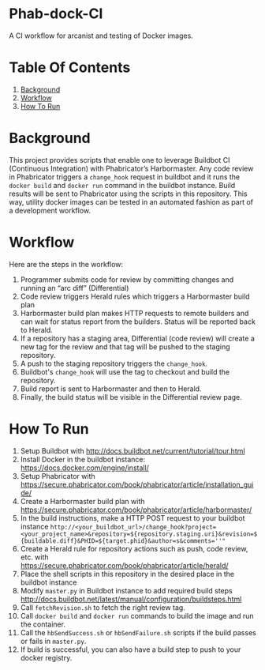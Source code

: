 # Phab-dock-CI
A CI workflow for arcanist and testing of Docker images.

# Table Of Contents
1. [Background](#background)
2. [Workflow](#workflow)
3. [How To Run](#how-to-run)


# Background
This project provides scripts that enable one to leverage Buildbot CI (Continuous Integration) with Phabricator’s Harbormaster. Any code review in Phabricator triggers a `change_hook` request in buildbot and it runs the `docker build` and `docker run` command in the buildbot instance. Build results will be sent to Phabricator using the scripts in this repository. This way, utility docker images can be tested in an automated fashion as part of a development workflow.

# Workflow
Here are the steps in the workflow:

1. Programmer submits code for review by committing changes and running an “arc diff” (Differential)
2. Code review triggers Herald rules which triggers a Harbormaster build plan
3. Harbormaster build plan makes HTTP requests to remote builders and can wait for status report from the builders. Status will be reported back to Herald.
4. If a repository has a staging area, Differential (code review) will create a new tag for the review and that tag will be pushed to the staging repository.
5. A push to the staging repository triggers the `change_hook`.
6. Buildbot's `change_hook` will use the tag to checkout and build the repository.
7. Build report is sent to Harbormaster and then to Herald.
8. Finally, the build status will be visible in the Differential review page.


# How To Run
1. Setup Buildbot with http://docs.buildbot.net/current/tutorial/tour.html
2. Install Docker in the buildbot instance: https://docs.docker.com/engine/install/
3. Setup Phabricator with https://secure.phabricator.com/book/phabricator/article/installation_guide/
4. Create a Harbormaster build plan with https://secure.phabricator.com/book/phabricator/article/harbormaster/
5. In the build instructions, make a HTTP POST request to your buildbot instance
`http://<your_buildbot_url>/change_hook?project=<your_project_name>&repository=${repository.staging.uri}&revision=${buildable.diff}&PHID=${target.phid}&author=s&comments=''"`
6. Create a Herald rule for repository actions such as push, code review, etc. with https://secure.phabricator.com/book/phabricator/article/herald/
7. Place the shell scripts in this repository in the desired place in the buildbot instance
8. Modify `master.py` in Buildbot instance to add required build steps http://docs.buildbot.net/latest/manual/configuration/buildsteps.html
9. Call `fetchRevision.sh` to fetch the right review tag.
10. Call `docker build` and `docker run` commands to build the image and run the container.
11. Call the `hbSendSuccess.sh` or `hbSendFailure.sh` scripts if the build passes or fails in `master.py`.
12. If build is successful, you can also have a build step to push to your docker registry.



